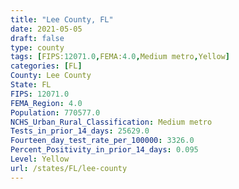 ```yaml
---
title: "Lee County, FL"
date: 2021-05-05
draft: false
type: county
tags: [FIPS:12071.0,FEMA:4.0,Medium metro,Yellow]
categories: [FL]
County: Lee County
State: FL
FIPS: 12071.0
FEMA_Region: 4.0
Population: 770577.0
NCHS_Urban_Rural_Classification: Medium metro
Tests_in_prior_14_days: 25629.0
Fourteen_day_test_rate_per_100000: 3326.0
Percent_Positivity_in_prior_14_days: 0.095
Level: Yellow
url: /states/FL/lee-county
---
```



